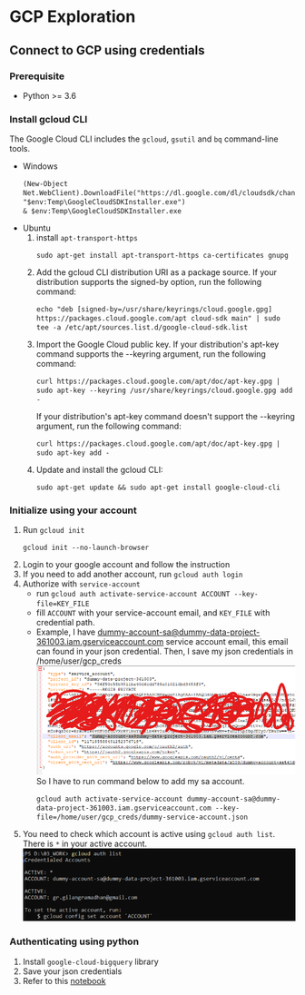 # GCP Exploration

## Connect to GCP using credentials
### Prerequisite
- Python >= 3.6
### Install gcloud CLI
The Google Cloud CLI includes the `gcloud`, `gsutil` and `bq` command-line tools.
- Windows
    ```
    (New-Object Net.WebClient).DownloadFile("https://dl.google.com/dl/cloudsdk/channels/rapid/GoogleCloudSDKInstaller.exe", "$env:Temp\GoogleCloudSDKInstaller.exe")
    & $env:Temp\GoogleCloudSDKInstaller.exe

    ```
- Ubuntu
    1. install `apt-transport-https`
        ```
        sudo apt-get install apt-transport-https ca-certificates gnupg
        ```
    2. Add the gcloud CLI distribution URI as a package source. If your distribution supports the signed-by option, run the following command:
        ```
        echo "deb [signed-by=/usr/share/keyrings/cloud.google.gpg] https://packages.cloud.google.com/apt cloud-sdk main" | sudo tee -a /etc/apt/sources.list.d/google-cloud-sdk.list
        ```
    3. Import the Google Cloud public key. If your distribution's apt-key command supports the --keyring argument, run the following command:
        ```
        curl https://packages.cloud.google.com/apt/doc/apt-key.gpg | sudo apt-key --keyring /usr/share/keyrings/cloud.google.gpg add -
        ```
        If your distribution's apt-key command doesn't support the --keyring argument, run the following command:
        ```
        curl https://packages.cloud.google.com/apt/doc/apt-key.gpg | sudo apt-key add -
        ```
    4. Update and install the gcloud CLI:
        ```
        sudo apt-get update && sudo apt-get install google-cloud-cli
        ```
### Initialize using your account
1. Run `gcloud init`
    ```
    gcloud init --no-launch-browser
    ```
2. Login to your google account and follow the instruction
3. If you need to add another account, run `gcloud auth login`
4. Authorize with `service-account`
    - run `gcloud auth activate-service-account ACCOUNT --key-file=KEY_FILE`
    - fill `ACCOUNT` with your service-account email, and `KEY_FILE` with credential path.
    - Example, I have dummy-account-sa@dummy-data-project-361003.iam.gserviceaccount.com service account email, this email can found in your json credential. Then, I save my json credentials in /home/user/gcp_creds</br>
    ![json creds](images/Screenshot1.png)</br>
    So I have to run command below to add my sa account.
        ```
        gcloud auth activate-service-account dummy-account-sa@dummy-data-project-361003.iam.gserviceaccount.com --key-file=/home/user/gcp_creds/dummy-service-account.json
        ```
5. You need to check which account is active using `gcloud auth list`. There is `*` in your active account.</br>
![active account](images/Screenshot2.png)</br>

### Authenticating using python
1. Install `google-cloud-bigquery` library
2. Save your json credentials
3. Refer to this [notebook](bigquery-connect.ipynb)
